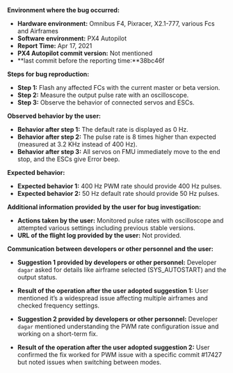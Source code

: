 **Environment where the bug occurred:**

- **Hardware environment:** Omnibus F4, Pixracer, X2.1-777, various Fcs and Airframes
- **Software environment:** PX4 Autopilot
- **Report Time:** Apr 17, 2021
- **PX4 Autopilot commit version:** Not mentioned
- **last commit before the reporting time:**38bc46f

**Steps for bug reproduction:**

- **Step 1:** Flash any affected FCs with the current master or beta version.
- **Step 2:** Measure the output pulse rate with an oscilloscope.
- **Step 3:** Observe the behavior of connected servos and ESCs.

**Observed behavior by the user:**

- **Behavior after step 1:** The default rate is displayed as 0 Hz.
- **Behavior after step 2:** The pulse rate is 8 times higher than expected (measured at 3.2 KHz instead of 400 Hz).
- **Behavior after step 3:** All servos on FMU immediately move to the end stop, and the ESCs give Error beep.

**Expected behavior:**

- **Expected behavior 1:** 400 Hz PWM rate should provide 400 Hz pulses.
- **Expected behavior 2:** 50 Hz default rate should provide 50 Hz pulses.

**Additional information provided by the user for bug investigation:**

- **Actions taken by the user:** Monitored pulse rates with oscilloscope and attempted various settings including previous stable versions. 
- **URL of the flight log provided by the user:** Not provided.

**Communication between developers or other personnel and the user:**

- **Suggestion 1 provided by developers or other personnel:** Developer `dagar` asked for details like airframe selected (SYS_AUTOSTART) and the output status.
- **Result of the operation after the user adopted suggestion 1:** User mentioned it’s a widespread issue affecting multiple airframes and checked frequency settings.
  
- **Suggestion 2 provided by developers or other personnel:** Developer `dagar` mentioned understanding the PWM rate configuration issue and working on a short-term fix.
- **Result of the operation after the user adopted suggestion 2:** User confirmed the fix worked for PWM issue with a specific commit #17427 but noted issues when switching between modes.
